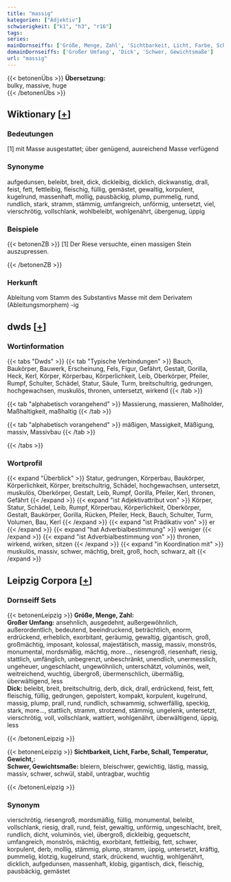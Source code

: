 ```yaml
---
title: "massig"
kategorien: ["Adjektiv"]
schwierigkeit: ["k1", "h3", "r16"]
tags:
series:
mainDornseiffs: ['Größe, Menge, Zahl', 'Sichtbarkeit, Licht, Farbe, Schall, Temperatur, Gewicht,']
domainDornseiffs: ['Großer Umfang', 'Dick', 'Schwer, Gewichtsmaße']
url: "massig"
---
```


{{< betonenÜbs >}}
**Übersetzung:**  
bulky, massive, huge  
{{< /betonenÜbs >}}

## Wiktionary [[+](https://de.wiktionary.org/wiki/massig)]

### Bedeutungen
[1] mit Masse ausgestattet; über genügend, ausreichend Masse verfügend  

### Synonyme
aufgedunsen, beleibt, breit, dick, dickleibig, dicklich, dickwanstig, drall, feist, fett, fettleibig, fleischig, füllig, gemästet, gewaltig, korpulent, kugelrund, massenhaft, mollig, pausbäckig, plump, pummelig, rund, rundlich, stark, stramm, stämmig, umfangreich, unförmig, untersetzt, viel, vierschrötig, vollschlank, wohlbeleibt, wohlgenährt, übergenug, üppig  

### Beispiele
{{< betonenZB >}}
[1] Der Riese versuchte, einen massigen Stein auszupressen.  

{{< /betonenZB >}}
### Herkunft
Ableitung vom Stamm des Substantivs Masse mit dem Derivatem (Ableitungsmorphem) -ig  



## dwds [[+](https://www.dwds.de/wb/massig)]

### Wortinformation
{{< tabs "Dwds" >}}
{{< tab "Typische Verbindungen" >}}
Bauch, Baukörper, Bauwerk, Erscheinung, Fels, Figur, Gefährt, Gestalt, Gorilla, Heck, Kerl, Körper, Körperbau, Körperlichkeit, Leib, Oberkörper, Pfeiler, Rumpf, Schulter, Schädel, Statur, Säule, Turm, breitschultrig, gedrungen, hochgewachsen, muskulös, thronen, untersetzt, wirkend
{{< /tab >}}

{{< tab "alphabetisch vorangehend" >}}
Massierung, massieren, Maßholder, Maßhaltigkeit, maßhaltig
{{< /tab >}}

{{< tab "alphabetisch vorangehend" >}}
mäßigen, Massigkeit, Mäßigung, massiv, Massivbau
{{< /tab >}}

{{< /tabs >}}

### Wortprofil
{{< expand "Überblick" >}} Statur, gedrungen, Körperbau, Baukörper, Körperlichkeit, Körper, breitschultrig, Schädel, hochgewachsen, untersetzt, muskulös, Oberkörper, Gestalt, Leib, Rumpf, Gorilla, Pfeiler, Kerl, thronen, Gefährt {{< /expand >}}
{{< expand "ist Adjektivattribut von" >}} Körper, Statur, Schädel, Leib, Rumpf, Körperbau, Körperlichkeit, Oberkörper, Gestalt, Baukörper, Gorilla, Rücken, Pfeiler, Heck, Bauch, Schulter, Turm, Volumen, Bau, Kerl {{< /expand >}}
{{< expand "ist Prädikativ von" >}} er {{< /expand >}}
{{< expand "hat Adverbialbestimmung" >}} weniger {{< /expand >}}
{{< expand "ist Adverbialbestimmung von" >}} thronen, wirkend, wirken, sitzen {{< /expand >}}
{{< expand "in Koordination mit" >}} muskulös, massiv, schwer, mächtig, breit, groß, hoch, schwarz, alt {{< /expand >}}

## Leipzig Corpora [[+](https://corpora.uni-leipzig.de/en/res?word=massig&corpusId=deu_newscrawl-public_2018)]

### Dornseiff Sets
{{< betonenLeipzig >}}
**Größe, Menge, Zahl:**  
**Großer Umfang:** ansehnlich, ausgedehnt, außergewöhnlich, außerordentlich, bedeutend, beeindruckend, beträchtlich, enorm, erdrückend, erheblich, exorbitant, geräumig, gewaltig, gigantisch, groß, großmächtig, imposant, kolossal, majestätisch, massig, massiv, monströs, monumental, mordsmäßig, mächtig, more..., riesengroß, riesenhaft, riesig, stattlich, umfänglich, unbegrenzt, unbeschränkt, unendlich, unermesslich, ungeheuer, ungeschlacht, ungewöhnlich, unterschätzt, voluminös, weit, weitreichend, wuchtig, übergroß, übermenschlich, übermäßig, überwältigend, less  
**Dick:** beleibt, breit, breitschultrig, derb, dick, drall, erdrückend, feist, fett, fleischig, füllig, gedrungen, gepolstert, kompakt, korpulent, kugelrund, massig, plump, prall, rund, rundlich, schwammig, schwerfällig, speckig, stark, more..., stattlich, stramm, strotzend, stämmig, ungelenk, untersetzt, vierschrötig, voll, vollschlank, wattiert, wohlgenährt, überwältigend, üppig, less  

{{< /betonenLeipzig >}}


{{< betonenLeipzig >}}
**Sichtbarkeit, Licht, Farbe, Schall, Temperatur, Gewicht,:**  
**Schwer, Gewichtsmaße:** bleiern, bleischwer, gewichtig, lästig, massig, massiv, schwer, schwül, stabil, untragbar, wuchtig  

{{< /betonenLeipzig >}}

### Synonym
vierschrötig, riesengroß, mordsmäßig, füllig, monumental, beleibt, vollschlank, riesig, drall, rund, feist, gewaltig, unförmig, ungeschlacht, breit, rundlich, dicht, voluminös, viel, übergroß, dickleibig, gequetscht, umfangreich, monströs, mächtig, exorbitant, fettleibig, fett, schwer, korpulent, derb, mollig, stämmig, plump, stramm, üppig, untersetzt, kräftig, pummelig, klotzig, kugelrund, stark, drückend, wuchtig, wohlgenährt, dicklich, aufgedunsen, massenhaft, klobig, gigantisch, dick, fleischig, pausbäckig, gemästet

